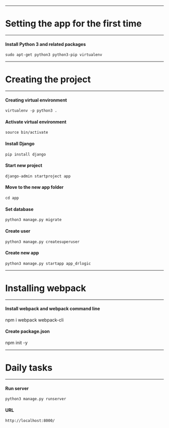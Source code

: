 ------------------------------------------------
# Setting the app for the first time
------------------------------------------------

#### Install Python 3 and related packages
`sudo apt-get python3 python3-pip virtualenv`

------------------------------------------------
# Creating the project
------------------------------------------------
#### Creating virtual environment
`virtualenv -p python3 .`

#### Activate virtual environment
`source bin/activate`

#### Install Django
`pip install django`

#### Start new project
`django-admin startproject app`

#### Move to the new app folder
`cd app`

#### Set database
`python3 manage.py migrate`

#### Create user
`python3 manage.py createsuperuser`

#### Create new app
`python3 manage.py startapp app_drlogic`

------------------------------------------------
# Installing webpack
------------------------------------------------

#### Install webpack and webpack command line
npm i webpack webpack-cli

#### Create package.json
npm init -y

------------------------------------------------
# Daily tasks
------------------------------------------------

#### Run server
`python3 manage.py runserver`

#### URL
`http://localhost:8000/`